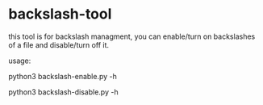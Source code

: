 # backslash-tool
this tool is for backslash managment, you can enable/turn on backslashes of a file and disable/turn off it.

usage:



python3 backslash-enable.py -h


python3 backslash-disable.py -h



